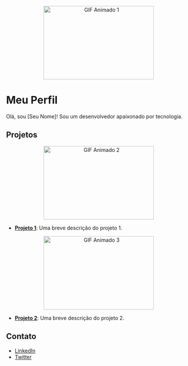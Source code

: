 <p align="center">
  <img src="[https://www.google.com/url?sa=i&url=https%3A%2F%2Fgithub.com%2FLarissamrs&psig=AOvVaw1-L5ro7VKY-PXtHMeqcg1P&ust=1693191294992000&source=images&cd=vfe&opi=89978449&ved=0CBAQjRxqFwoTCJj-kJ_r-4ADFQAAAAAdAAAAABAE]" alt="GIF Animado 1" width="300" height="200">
</p>

# Meu Perfil

Olá, sou [Seu Nome]! Sou um desenvolvedor apaixonado por tecnologia.

## Projetos

<p align="center">
  <img src="(https://www.google.com/url?sa=i&url=https%3A%2F%2Fgithub.com%2FLarissamrs&psig=AOvVaw1-L5ro7VKY-PXtHMeqcg1P&ust=1693191294992000&source=images&cd=vfe&opi=89978449&ved=0CBAQjRxqFwoTCJj-kJ_r-4ADFQAAAAAdAAAAABAE)" alt="GIF Animado 2" width="300" height="200">
</p>

- [**Projeto 1**](dps): Uma breve descrição do projeto 1.

<p align="center">
  <img src="(https://www.google.com/url?sa=i&url=https%3A%2F%2Fgithub.com%2FLarissamrs&psig=AOvVaw1-L5ro7VKY-PXtHMeqcg1P&ust=1693191294992000&source=images&cd=vfe&opi=89978449&ved=0CBAQjRxqFwoTCJj-kJ_r-4ADFQAAAAAdAAAAABAE)" alt="GIF Animado 3" width="300" height="200">
</p>

- [**Projeto 2**](link-para-o-projeto-2): Uma breve descrição do projeto 2.

## Contato

- [LinkedIn](link-para-o-seu-linkedin)
- [Twitter](link-para-o-seu-twitter)

